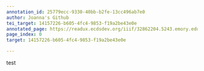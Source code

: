 ```yaml
---
annotation_id: 25779ecc-9330-40bb-b2fe-13cc496ab7e0
author: Joanna's Github
tei_target: 14157226-b605-4fc4-9853-f19a2be43e0e
annotated_page: https://readux.ecdsdev.org/iiif/32862204.5243.emory.edu/canvas/32862204.5243.emory.edu$0
page_index: 0
target: 14157226-b605-4fc4-9853-f19a2be43e0e

---
```

<p>test</p>